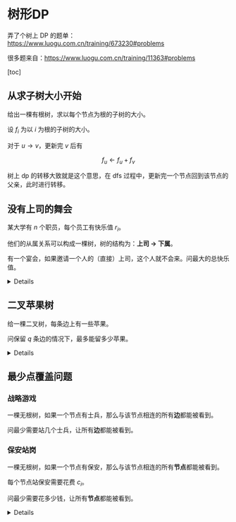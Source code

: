 树形DP
===

弄了个树上 DP 的题单：https://www.luogu.com.cn/training/673230#problems

很多题来自：https://www.luogu.com.cn/training/11363#problems

[toc]

## 从求子树大小开始

给出一棵有根树，求以每个节点为根的子树的大小。

设 $f_{i}$ 为以 $i$ 为根的子树的大小。

对于 $u\rightarrow v$，更新完 $v$ 后有

$$
f_{u} \leftarrow f_{u} + f_{v}
$$

树上 dp 的转移大致就是这个意思，在 dfs 过程中，更新完一个节点回到该节点的父亲，此时进行转移。

## 没有上司的舞会

某大学有 $n$ 个职员，每个员工有快乐值 $r_i$。

他们的从属关系可以构成一棵树，树的结构为：**上司 $\rightarrow$ 下属**。

有一个宴会，如果邀请一个人的（直接）上司，这个人就不会来。问最大的总快乐值。

<details>

设 $f_{i, j}$ 为以 $i$ 为根的子树，且 $i$ **参加（ $j=1$ ）/不参加（ $j=0$ ）** 宴会时，最大的快乐值，初始时 $f_{i, 1}=r_i$。

对于 $u\rightarrow v$，更新完 $v$ 后有

$$
\begin{align*}
f_{u, 1} &\leftarrow f_{u, 1} + f_{v, 0} \\
f_{u, 0} &\leftarrow f_{u, 0} + \max\{f_{v, 1}, f_{v, 0}\}
\end{align*}
$$

</details>

## 二叉苹果树

给一棵二叉树，每条边上有一些苹果。

问保留 $q$ 条边的情况下，最多能留多少苹果。

<details>

设 $f_{i, j}$ 为以 $i$ 为根的子树，保留 $j$ 条边的情况下的最优答案。

对于 $u\stackrel{w}\longrightarrow v$，更新完 $v$ 后有

$$
\begin{align*}
f_{u, i} &\leftarrow \max\{f_{u, i}, f_{u, i - j - 1} + f_{v, j} + w\}\\ &i:q\rightarrow0，j:i-1\rightarrow0
\end{align*}
$$

转移类似背包，舍弃 $j + 1$ 条边（因为和子节点也是一条边），拿子树留 $j$ 条边的答案。

</details>

## 最少点覆盖问题

### 战略游戏

一棵无根树，如果一个节点有士兵，那么与该节点相连的所有**边**都能被看到。

问最少需要站几个士兵，让所有**边**都能被看到。

### 保安站岗

一棵无根树，如果一个节点有保安，那么与该节点相连的所有**节点**都能被看到。

每个节点站保安需要花费 $c_i$。

问最少需要花多少钱，让所有**节点**都能被看到。

<details>

- 战略游戏：状态设计和转移同**没有上司的舞会**，不再赘述。

- 保安站岗：即上题题面中**边**改为**节点**，那么可以设置三个维度的状态：$f_{i, j}$ 表示 $i$ 为根的子树，且 $i$ **被儿子覆盖（$j=0$）/ 被自己覆盖（$j=1$）/ 被父亲覆盖（$j = 2$）** 时的最优答案，初始时 $f_{i, 1}=c_i$。

    对于 $u\rightarrow v$，更新完 $v$ 后有

    $$
    \begin{align}
    f_{u, 0}&\leftarrow f_{u, 1}+\min_{i = 0, 1} f_{v, i}\  (\Delta) \\
    f_{u, 1}&\leftarrow f_{u, 1}+\min_{i = 0, 1, 2} f_{v, i}\\
    f_{u, 2}&\leftarrow f_{u, 1}+\min_{i = 0, 1} f_{v, i}
    \end{align}
    $$

    $\Delta$：特别地，对于 $f_{u, 0}$，须**至少取一个** $f_{v, 1}$。在实现层面，可以记录是否取过，并记录 $f_{v, 1}-f_{v, 0}$ 的最小值 $\rm cost$，若最终没有取过，说明每个 $f_{v, 1}$ 都大于 $f_{v, 0}$，那么加上 $\rm cost$ 即可。

</details>